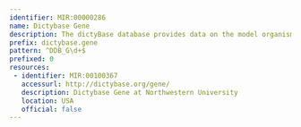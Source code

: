 ```yaml
---
identifier: MIR:00000286
name: Dictybase Gene
description: The dictyBase database provides data on the model organism Dictyostelium discoideum and related species. It contains the complete genome sequence, ESTs, gene models and functional annotations. This collection references gene information.
prefix: dictybase.gene
pattern: ^DDB_G\d+$
prefixed: 0
resources:
 - identifier: MIR:00100367
   accessurl: http://dictybase.org/gene/
   description: Dictybase Gene at Northwestern University
   location: USA
   official: false
---
```

